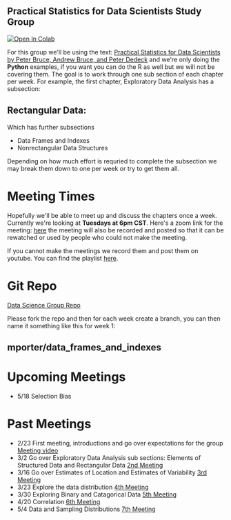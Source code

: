 ## Practical Statistics for Data Scientists Study Group

[![Open In Colab](https://colab.research.google.com/assets/colab-badge.svg)](https://colab.research.google.com/github/MuddyBootsCode/data_science_study_group/blob/main/data_science.ipynb)

For this group we'll be using the text: [Practical Statistics for Data Scientists by Peter Bruce, Andrew Bruce, and Peter Dedeck](https://www.amazon.com/Practical-Statistics-Data-Scientists-Essential/dp/149207294X/ref=sr_1_1?crid=UBTVFA6OWEH6&dchild=1&keywords=practical+statistics+for+data+scientists&qid=1613917144&sprefix=practical+stat%2Caps%2C205&sr=8-1) and we're only doing the **Python** examples, if you want you can do the R as well but we will not be covering them. The goal is to work through one sub section of each chapter per week. For example, the first chapter, Exploratory Data Analysis has a subsection:

## Rectangular Data:

Which has further subsections
- Data Frames and Indexes
- Nonrectangular Data Structures

Depending on how much effort is requried to complete the subsection we may break them down to one per week or try to get them all.

# Meeting Times

Hopefully we'll be able to meet up and discuss the chapters once a week. Currently we're looking at **Tuesdays at 6pm CST**. Here's a zoom link for the meeting: [here](https://zoom.us/j/97745088615) the meeting will also be recorded and posted so that it can be rewatched or used by people who could not make the meeting.

If you cannot make the meetings we record them and post them on youtube. You can find the playlist [here](https://www.youtube.com/watch?v=0XmXrdRl2rI&list=PLTsp-DXanPCwGzwbhiO9dD8aTIgaIeeve).

# Git Repo

[Data Science Group Repo](https://github.com/MuddyBootsCode/data_science_study_group)

Please fork the repo and then for each week create a branch, you can then name it something like this for week 1:

## mporter/data_frames_and_indexes

# Upcoming Meetings
  - 5/18 Selection Bias

# Past Meetings

- 2/23 First meeting, introductions and go over expectations for the group [Meeting video](https://youtu.be/0XmXrdRl2rI)
- 3/2 Go over Exploratory Data Analysis sub sections: Elements of Structured Data and Rectangular Data [2nd Meeting](https://youtu.be/uKR0GSNuVFA)
- 3/16 Go over Estimates of Location and Estimates of Variability [3rd Meeting](https://youtu.be/3uNPcmo055g?list=PLTsp-DXanPCwGzwbhiO9dD8aTIgaIeeve)
- 3/23 Explore the data distribution [4th Meeting](https://youtu.be/w2jG4QfXM4I)
- 3/30 Exploring Binary and Catagorical Data [5th Meeting](https://youtu.be/fZRuNRKVQAU)
- 4/20 Correlation [6th Meeting](https://youtu.be/OHsHdw8gIW8)
- 5/4 Data and Sampling Distributions [7th Meeting](https://youtu.be/z5VGn01xNhs)
